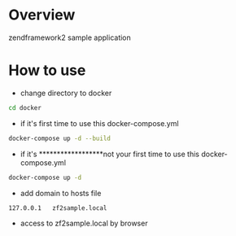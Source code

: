 # Overview
zendframework2 sample application

# How to use
- change directory to docker
```zsh
cd docker
```
- if it's first time to use this docker-compose.yml
```zsh
docker-compose up -d --build
```
- if it's ******************not your first time to use this docker-compose.yml
```zsh
docker-compose up -d 
```
- add domain to hosts file 
```hosts
127.0.0.1	zf2sample.local
```
- access to zf2sample.local by browser
